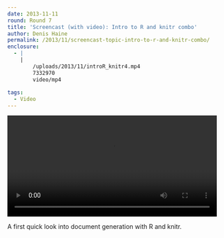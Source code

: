 ```yaml
---
date: 2013-11-11
round: Round 7
title: 'Screencast (with video): Intro to R and knitr combo'
author: Denis Haine
permalink: /2013/11/screencast-topic-intro-to-r-and-knitr-combo/
enclosure:
  - |
    |
        /uploads/2013/11/introR_knitr4.mp4
        7332970
        video/mp4
        
tags:
  - Video
---
```

<div style="width: 474px; height: 229px; " class="wp-video">
  <video class="wp-video-shortcode" id="video-5154-2" width="474" height="229" preload="metadata" controls="controls"><source type="video/mp4" src="/uploads/2013/11/introR_knitr4.mp4?_=2" /><a href="/uploads/2013/11/introR_knitr4.mp4">/uploads/2013/11/introR_knitr4.mp4</a></video>
</div>

  
A first quick look into document generation with R and knitr.
